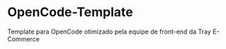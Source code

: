 OpenCode-Template
=================

Template para OpenCode otimizado pela equipe de front-end da Tray E-Commerce
